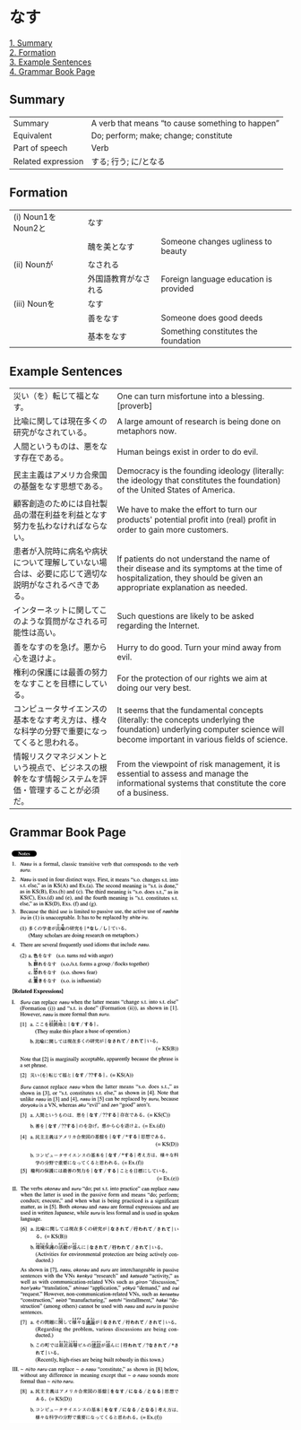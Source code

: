 # なす

[1. Summary](#summary)<br>
[2. Formation](#formation)<br>
[3. Example Sentences](#example-sentences)<br>
[4. Grammar Book Page](#grammar-book-page)<br>


## Summary

<table><tr>   <td>Summary</td>   <td>A verb that means “to cause something to happen”</td></tr><tr>   <td>Equivalent</td>   <td>Do; perform; make; change; constitute</td></tr><tr>   <td>Part of speech</td>   <td>Verb</td></tr><tr>   <td>Related expression</td>   <td>する; 行う; に/となる</td></tr></table>

## Formation

<table class="table"><tbody><tr class="tr head"><td class="td"><span class="numbers">(i)</span> <span class="bold">Noun<span class="subscript">1</span>をNoun<span class="subscript">2</span>と</span></td><td class="td"><span class="concept">なす</span></td><td class="td"></td></tr><tr class="tr"><td class="td"></td><td class="td"><span>醜を美と</span><span class="concept">なす</span></td><td class="td"><span>Someone changes ugliness to beauty</span></td></tr><tr class="tr head"><td class="td"><span class="numbers">(ii)</span> <span class="bold">Nounが</span></td><td class="td"><span class="concept">なされる</span></td><td class="td"></td></tr><tr class="tr"><td class="td"></td><td class="td"><span>外国語教育が</span><span class="concept">なされる</span></td><td class="td"><span>Foreign language education is provided</span></td></tr><tr class="tr head"><td class="td"><span class="numbers">(iii)</span> <span class="bold">Nounを</span></td><td class="td"><span class="concept">なす</span></td><td class="td"></td></tr><tr class="tr"><td class="td"></td><td class="td"><span>善を</span><span class="concept">なす</span></td><td class="td"><span>Someone does good deeds</span></td></tr><tr class="tr"><td class="td"></td><td class="td"><span>基本を</span><span class="concept">なす</span></td><td class="td"><span>Something constitutes the foundation</span></td></tr></tbody></table>

## Example Sentences

<table><tr>   <td>災い（を）転じて福となす。</td>   <td>One can turn misfortune into a blessing. [proverb]</td></tr><tr>   <td>比喩に関しては現在多くの研究がなされている。</td>   <td>A large amount of research is being done on metaphors now.</td></tr><tr>   <td>人間というものは、悪をなす存在である。</td>   <td>Human beings exist in order to do evil.</td></tr><tr>   <td>民主主義はアメリカ合衆国の基盤をなす思想である。</td>   <td>Democracy is the founding ideology (literally: the ideology that constitutes the foundation) of the United States of America.</td></tr><tr>   <td>顧客創造のためには自社製品の潜在利益を利益となす努力を払わなければならない。</td>   <td>We have to make the effort to turn our products' potential proﬁt into (real) proﬁt in order to gain more customers.</td></tr><tr>   <td>患者が入院時に病名や病状について理解していない場合は、必要に応じて適切な説明がなされるべきである。</td>   <td>If patients do not understand the name of their disease and its symptoms at the time of hospitalization, they should be given an appropriate explanation as needed.</td></tr><tr>   <td>インターネットに関してこのような質問がなされる可能性は高い。</td>   <td>Such questions are likely to be asked regarding the Internet.</td></tr><tr>   <td>善をなすのを急げ。悪から心を退けよ。</td>   <td>Hurry to do good. Turn your mind away from evil.</td></tr><tr>   <td>権利の保護には最善の努力をなすことを目標にしている。</td>   <td>For the protection of our rights we aim at doing our very best.</td></tr><tr>   <td>コンピュータサイエンスの基本をなす考え方は、様々な科学の分野で重要になってくると思われる。</td>   <td>It seems that the fundamental concepts (literally: the concepts underlying the foundation) underlying computer science will become important in various ﬁelds of science.</td></tr><tr>   <td>情報リスクマネジメントという視点で、ビジネスの根幹をなす情報システムを評価・管理することが必須だ。</td>   <td>From the viewpoint of risk management, it is essential to assess and manage the informational systems that constitute the core of a business.</td></tr></table>

## Grammar Book Page

![](../img/Advancedなす.png)


